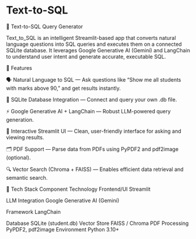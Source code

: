 # Text-to-SQL
🧠 Text-to-SQL Query Generator

Text_to_SQL is an intelligent Streamlit-based app that converts natural language questions into SQL queries and executes them on a connected SQLite database.
It leverages Google Generative AI (Gemini) and LangChain to understand user intent and generate accurate, executable SQL.

🚀 Features

🗣️ Natural Language to SQL — Ask questions like “Show me all students with marks above 90,” and get results instantly.

🧩 SQLite Database Integration — Connect and query your own .db file.

⚡ Google Generative AI + LangChain — Robust LLM-powered query generation.

🧾 Interactive Streamlit UI — Clean, user-friendly interface for asking and viewing results.

🗂️ PDF Support — Parse data from PDFs using PyPDF2 and pdf2image (optional).

🔍 Vector Search (Chroma + FAISS) — Enables efficient data retrieval and semantic search.

🧰 Tech Stack
Component	Technology
Frontend/UI	Streamlit

LLM Integration	Google Generative AI (Gemini)

Framework	LangChain

Database	SQLite (student.db)
Vector Store	FAISS / Chroma
PDF Processing	PyPDF2, pdf2image
Environment	Python 3.10+
